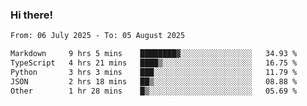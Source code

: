 ### Hi there!

<!--START_SECTION:waka-->

```txt
From: 06 July 2025 - To: 05 August 2025

Markdown     9 hrs 5 mins    ████████▓░░░░░░░░░░░░░░░░   34.93 %
TypeScript   4 hrs 21 mins   ████▒░░░░░░░░░░░░░░░░░░░░   16.75 %
Python       3 hrs 3 mins    ███░░░░░░░░░░░░░░░░░░░░░░   11.79 %
JSON         2 hrs 18 mins   ██▒░░░░░░░░░░░░░░░░░░░░░░   08.88 %
Other        1 hr 28 mins    █▒░░░░░░░░░░░░░░░░░░░░░░░   05.69 %
```

<!--END_SECTION:waka-->
